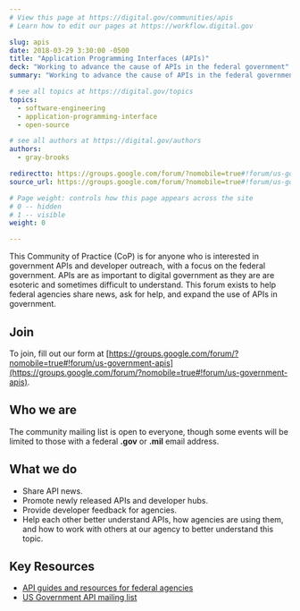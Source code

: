 ```yaml
---
# View this page at https://digital.gov/communities/apis
# Learn how to edit our pages at https://workflow.digital.gov

slug: apis
date: 2018-03-29 3:30:00 -0500
title: "Application Programming Interfaces (APIs)"
deck: "Working to advance the cause of APIs in the federal government"
summary: "Working to advance the cause of APIs in the federal government."

# see all topics at https://digital.gov/topics
topics:
  - software-engineering
  - application-programming-interface
  - open-source

# see all authors at https://digital.gov/authors
authors:
  - gray-brooks

redirectto: https://groups.google.com/forum/?nomobile=true#!forum/us-government-apis
source_url: https://groups.google.com/forum/?nomobile=true#!forum/us-government-apis

# Page weight: controls how this page appears across the site
# 0 -- hidden
# 1 -- visible
weight: 0

---
```


This Community of Practice (CoP) is for anyone who is interested in government APIs and developer outreach, with a focus on the federal government. APIs are as important to digital government as they are are esoteric and sometimes difficult to understand. This forum exists to help federal agencies share news, ask for help, and expand the use of APIs in government.

## Join

To join, fill out our form at [https://groups.google.com/forum/?nomobile=true#!forum/us-government-apis](https://groups.google.com/forum/?nomobile=true#!forum/us-government-apis).

## Who we are

The community mailing list is open to everyone, though some events will be limited to those with a federal **.gov** or **.mil** email address.

## What we do

* Share API news.
* Promote newly released APIs and developer hubs.
* Provide developer feedback for agencies.
* Help each other better understand APIs, how agencies are using them, and how to work with others at our agency to better understand this topic.

## Key Resources

- [API guides and resources for federal agencies](https://api-all-the-x.18f.gov/)
- [US Government API mailing list](https://groups.google.com/forum/?nomobile=true#!forum/us-government-apis)
